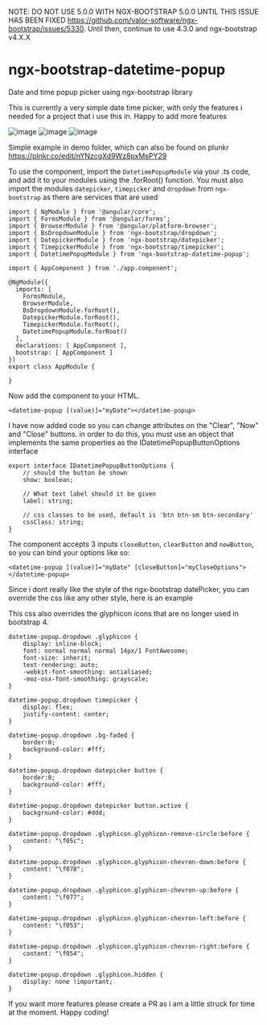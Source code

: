 NOTE: DO NOT USE 5.0.0 WITH NGX-BOOTSTRAP 5.0.0 UNTIL THIS ISSUE HAS BEEN FIXED https://github.com/valor-software/ngx-bootstrap/issues/5330.  Until then, continue to use 4.3.0 and ngx-bootstrap v4.X.X

# ngx-bootstrap-datetime-popup
Date and time popup picker using ngx-bootstrap library

This is currently a very simple date time picker, with only the features i needed for a project that i use this in.  Happy to add more features

![image](https://user-images.githubusercontent.com/7406381/32741384-fc825748-c89d-11e7-94d9-063cd36bcac9.png)
![image](https://user-images.githubusercontent.com/7406381/32741493-5668de62-c89e-11e7-98ce-1f718a98c3f8.png)
![image](https://user-images.githubusercontent.com/7406381/32741456-327c57f4-c89e-11e7-9f16-9023e4df5500.png)

Simple example in demo folder, which can also be found on plunkr https://plnkr.co/edit/nYNzcgXd9Wz8pxMsPY29

To use the component, import the `DatetimePopupModule` via your .ts code, and add it to your modules using the .forRoot() function.  You must also import the modules `datepicker`, `timepicker` and `dropdown` from `ngx-bootstrap` as there are services that are used

```
import { NgModule } from '@angular/core';
import { FormsModule } from '@angular/forms';
import { BrowserModule } from '@angular/platform-browser';
import { BsDropdownModule } from 'ngx-bootstrap/dropdown';
import { DatepickerModule } from 'ngx-bootstrap/datepicker';
import { TimepickerModule } from 'ngx-bootstrap/timepicker';
import { DatetimePopupModule } from 'ngx-bootstrap-datetime-popup';

import { AppComponent } from './app.component';

@NgModule({
  imports: [
    FormsModule,
    BrowserModule,
    BsDropdownModule.forRoot(),
    DatepickerModule.forRoot(),
    TimepickerModule.forRoot(),
    DatetimePopupModule.forRoot()
  ],
  declarations: [ AppComponent ],
  bootstrap: [ AppComponent ]
})
export class AppModule {
  
}

```

Now add the component to your HTML.

```
<datetime-popup [(value)]="myDate"></datetime-popup>
```

I have now added code so you can change attributes on the "Clear", "Now" and "Close" buttons.  in order to do this, you must use an object that implements the same properties as the IDatetimePopupButtonOptions interface

```
export interface IDatetimePopupButtonOptions {
    // should the button be shown
    show: boolean;

    // What text label should it be given
    label: string;

    // css classes to be used, default is 'btn btn-sm btn-secondary'
    cssClass: string;
}
```

The component accepts 3 inputs `closeButton`, `clearButton` and `nowButton`, so you can bind your options like so:

```
<datetime-popup [(value)]="myDate" [closeButton]="myCloseOptions"></datetime-popup>
```

Since i dont really like the style of the ngx-bootstrap datePicker, you can override the css like any other style, here is an example

This css also overrides the glyphicon icons that are no longer used in bootstrap 4.

```
datetime-popup.dropdown .glyphicon {
    display: inline-block;
    font: normal normal normal 14px/1 FontAwesome;
    font-size: inherit;
    text-rendering: auto;
    -webkit-font-smoothing: antialiased;
    -moz-osx-font-smoothing: grayscale;
}

datetime-popup.dropdown timepicker {
    display: flex;
    justify-content: center;
}

datetime-popup.dropdown .bg-faded {
    border:0;
    background-color: #fff;
}

datetime-popup.dropdown datepicker button {
    border:0;
    background-color: #fff;
}

datetime-popup.dropdown datepicker button.active {
    background-color: #ddd;
}

datetime-popup.dropdown .glyphicon.glyphicon-remove-circle:before {
    content: "\f05c";
}

datetime-popup.dropdown .glyphicon.glyphicon-chevron-down:before {
    content: "\f078";
}

datetime-popup.dropdown .glyphicon.glyphicon-chevron-up:before {
    content: "\f077";
}

datetime-popup.dropdown .glyphicon.glyphicon-chevron-left:before {
    content: "\f053";
}

datetime-popup.dropdown .glyphicon.glyphicon-chevron-right:before {
    content: "\f054";
}

datetime-popup.dropdown .glyphicon.hidden {
    display: none !important;
}
```

If you want more features please create a PR as i am a little struck for time at the moment.  Happy coding!
